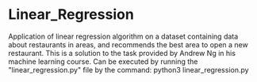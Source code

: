 # Linear_Regression
Application of linear regression algorithm on a dataset containing data about restaurants in areas, and recommends the best area to open a new restaurant.
This is a solution to the task provided by Andrew Ng in his machine learning course.
Can be executed by running the "linear_regression.py" file by the command:
 python3 linear_regression.py
